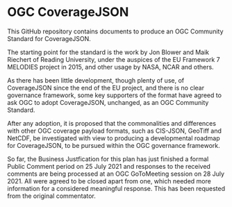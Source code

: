 # OGC CoverageJSON

This GitHub repository contains documents to produce an OGC Community Standard for CoverageJSON.

The starting point for the standard is the work by Jon Blower and Maik Riechert of Reading University, under the auspices of the EU Framework 7 MELODIES project in 2015, and other usage by NASA, NCAR and others. 

As there has been little development, though plenty of use, of CoverageJSON since the end of the EU project, and there is no clear governance framework, some key supporters of the format have agreed to ask OGC to adopt CoverageJSON, unchanged, as an OGC Community Standard.

After any adoption, it is proposed that the commonalities and differences with other OGC coverage payload formats, such as CIS-JSON, GeoTiff and NetCDF, be investigated with view to producing a developmental roadmap for CoverageJSON, to be pursued within the OGC governance framework.

So far, the Business Justfication for this plan has just finished a formal Public Comment period on 25 July 2021 and responses to the received comments are being processed at an OGC GoToMeeting session on 28 July 2021. All were agreed to be closed apart from one, which needed more information for a considered meaningful response. This has been requested from the original commentator.


